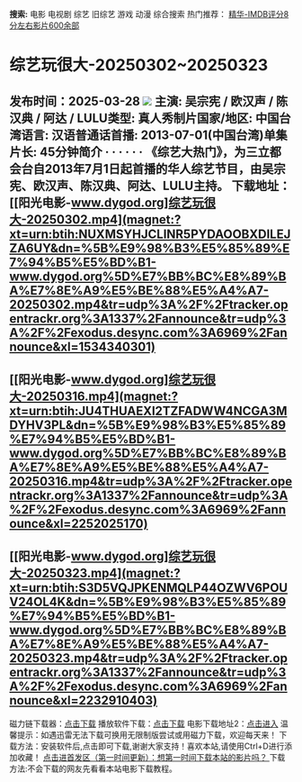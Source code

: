 **搜索:** 电影 电视剧 综艺 旧综艺 游戏 动漫 综合搜索 热门推荐： [精华-IMDB评分8分左右影片600余部](https://www.dytt8.com/html/gndy/jddy/20160320/50510.html)
# 综艺玩很大-20250302~20250323
发布时间：2025-03-28 
![](http://ww4.sinaimg.cn/bmiddle/444476dfgw1efmepjop74j20by07z0ty.jpg)
主演: 吴宗宪 / 欧汉声 / 陈汉典 / 阿达 / LULU类型: 真人秀制片国家/地区: 中国台湾语言: 汉语普通话首播: 2013-07-01(中国台湾)单集片长: 45分钟简介 · · · · · ·
《综艺大热门》，为三立都会台自2013年7月1日起首播的华人综艺节目，由吴宗宪、欧汉声、陈汉典、阿达、LULU主持。
**下载地址：**
[[阳光电影-www.dygod.org]综艺玩很大-20250302.mp4](magnet:?xt=urn:btih:NUXMSYHJCLINR5PYDAOOBXDILEJZA6UY&dn=%5B%E9%98%B3%E5%85%89%E7%94%B5%E5%BD%B1-www.dygod.org%5D%E7%BB%BC%E8%89%BA%E7%8E%A9%E5%BE%88%E5%A4%A7-20250302.mp4&tr=udp%3A%2F%2Ftracker.opentrackr.org%3A1337%2Fannounce&tr=udp%3A%2F%2Fexodus.desync.com%3A6969%2Fannounce&xl=1534340301)  
---  
[[阳光电影-www.dygod.org]综艺玩很大-20250316.mp4](magnet:?xt=urn:btih:JU4THUAEXI2TZFADWW4NCGA3MDYHV3PL&dn=%5B%E9%98%B3%E5%85%89%E7%94%B5%E5%BD%B1-www.dygod.org%5D%E7%BB%BC%E8%89%BA%E7%8E%A9%E5%BE%88%E5%A4%A7-20250316.mp4&tr=udp%3A%2F%2Ftracker.opentrackr.org%3A1337%2Fannounce&tr=udp%3A%2F%2Fexodus.desync.com%3A6969%2Fannounce&xl=2252025170)  
---  
[[阳光电影-www.dygod.org]综艺玩很大-20250323.mp4](magnet:?xt=urn:btih:S3D5VQJPKENMQLP44OZWV6POUV24OL4K&dn=%5B%E9%98%B3%E5%85%89%E7%94%B5%E5%BD%B1-www.dygod.org%5D%E7%BB%BC%E8%89%BA%E7%8E%A9%E5%BE%88%E5%A4%A7-20250323.mp4&tr=udp%3A%2F%2Ftracker.opentrackr.org%3A1337%2Fannounce&tr=udp%3A%2F%2Fexodus.desync.com%3A6969%2Fannounce&xl=2232910403)  
---  
磁力链下载器：[点击下载](https://dygod.org/js/bt.htm "qBittorrent") 播放软件下载：[点击下载](https://dygod.org/js/player.htm "PotPlayer") 电影下载地址2：[点击进入](https://dygod.org/ "阳光电影") 温馨提示：如遇迅雷无法下载可换用无限制版尝试或用磁力下载，欢迎每天来！  下载方法：安装软件后,点击即可下载,谢谢大家支持！喜欢本站,请使用Ctrl+D进行添加收藏！ [点击进首发区（第一时间更新）：想第一时间下载本站的影片吗？ ](https://www.ygdy8.net/)下载方法:不会下载的网友先看看本站电影下载教程。